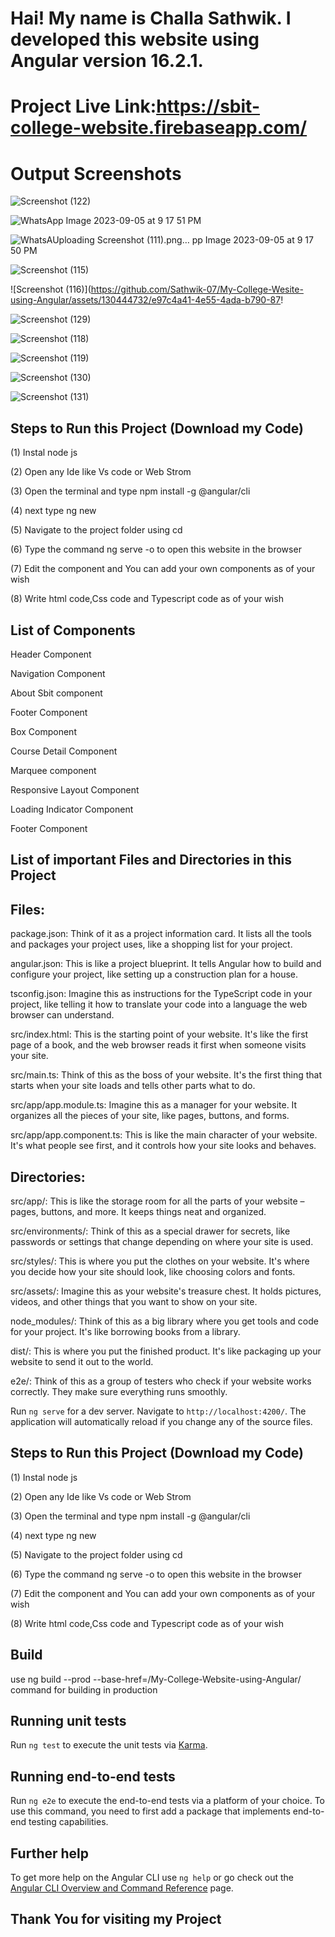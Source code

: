 
# Hai! My name is  Challa Sathwik. I developed this website using Angular version 16.2.1.


# Project Live Link:https://sbit-college-website.firebaseapp.com/


# Output Screenshots


![Screenshot (122)](https://github.com/Sathwik-07/My-College-Wesite-using-Angular/assets/130444732/90f8b49b-3a4c-406e-a2be-815c2862227b)


![WhatsApp Image 2023-09-05 at 9 17 51 PM](https://github.com/Sathwik-07/My-College-Wesite-using-Angular/assets/130444732/149367b0-dec5-4d12-b685-94d78a2d99be)



![WhatsA![Uploading Screenshot (111).png…]()
pp Image 2023-09-05 at 9 17 50 PM](https://github.com/Sathwik-07/My-College-Wesite-using-Angular/assets/130444732/d8d72669-9f57-4a07-9519-76f720d91225)



![Screenshot (115)](https://github.com/Sathwik-07/My-College-Wesite-using-Angular/assets/130444732/41cc1532-e794-4b39-b4e6-29073cfc3383)


![Screenshot (116)](https://github.com/Sathwik-07/My-College-Wesite-using-Angular/assets/130444732/e97c4a41-4e55-4ada-b790-87!



![Screenshot (129)](https://github.com/Sathwik-07/My-College-Wesite-using-Angular/assets/130444732/5ee173a3-670a-4873-a9ef-0e7255e9789b)



![Screenshot (118)](https://github.com/Sathwik-07/My-College-Wesite-using-Angular/assets/130444732/dbd47e4d-bb6d-40ac-9937-fd2241d11c46)




![Screenshot (119)](https://github.com/Sathwik-07/My-College-Wesite-using-Angular/assets/130444732/2b2da4f0-c6da-497d-ae09-f28acd1b33cc)


![Screenshot (130)](https://github.com/Sathwik-07/My-College-Wesite-using-Angular/assets/130444732/8acdf4e3-1256-4fb1-a2c7-71b73b532b84)



![Screenshot (131)](https://github.com/Sathwik-07/My-College-Wesite-using-Angular/assets/130444732/f35fe42c-cad1-41e0-8904-6215768e5b16)






## Steps to Run this Project (Download my Code)


(1) Instal node js 

(2) Open any Ide like Vs code or Web Strom

(3) Open the terminal and type npm install -g @angular/cli 

(4) next type ng new <project-name>

(5) Navigate to the project folder using cd <project folder directory path>

(6) Type the command ng serve -o  to open this website in the browser

(7) Edit the component and You can add your own components as of your wish 

(8) Write html code,Css code and Typescript code as of your wish


## List of Components

Header Component

Navigation Component

About Sbit component

Footer Component

Box Component

Course Detail Component

Marquee component

Responsive Layout Component

Loading Indicator Component

Footer Component



## List of important Files and Directories in this Project

## Files:

package.json: Think of it as a project information card. It lists all the tools and packages your project uses, like a shopping list for your project.


angular.json: This is like a project blueprint. It tells Angular how to build and configure your project, like setting up a construction plan for a house.


tsconfig.json: Imagine this as instructions for the TypeScript code in your project, like telling it how to translate your code into a language the web browser can understand.


src/index.html: This is the starting point of your website. It's like the first page of a book, and the web browser reads it first when someone visits your site.


src/main.ts: Think of this as the boss of your website. It's the first thing that starts when your site loads and tells other parts what to do.


src/app/app.module.ts: Imagine this as a manager for your website. It organizes all the pieces of your site, like pages, buttons, and forms.


src/app/app.component.ts: This is like the main character of your website. It's what people see first, and it controls how your site looks and behaves.

## Directories:

src/app/: This is like the storage room for all the parts of your website – pages, buttons, and more. It keeps things neat and organized.


src/environments/: Think of this as a special drawer for secrets, like passwords or settings that change depending on where your site is used.


src/styles/: This is where you put the clothes on your website. It's where you decide how your site should look, like choosing colors and fonts.


src/assets/: Imagine this as your website's treasure chest. It holds pictures, videos, and other things that you want to show on your site.


node_modules/: Think of this as a big library where you get tools and code for your project. It's like borrowing books from a library.


dist/: This is where you put the finished product. It's like packaging up your website to send it out to the world.


e2e/: Think of this as a group of testers who check if your website works correctly. They make sure everything runs smoothly.


Run `ng serve` for a dev server. Navigate to `http://localhost:4200/`. The application will automatically reload if you change any of the source files.


## Steps to Run this Project (Download my Code)


(1) Instal node js 

(2) Open any Ide like Vs code or Web Strom

(3) Open the terminal and type npm install -g @angular/cli 

(4) next type ng new <project-name>

(5) Navigate to the project folder using cd <project folder directory path>

(6) Type the command ng serve -o  to open this website in the browser

(7) Edit the component and You can add your own components as of your wish 

(8) Write html code,Css code and Typescript code as of your wish




## Build

use ng build --prod --base-href=/My-College-Website-using-Angular/ command for building in production


## Running unit tests

Run `ng test` to execute the unit tests via [Karma](https://karma-runner.github.io).


## Running end-to-end tests

Run `ng e2e` to execute the end-to-end tests via a platform of your choice. To use this command, you need to first add a package that implements end-to-end testing capabilities.

## Further help

To get more help on the Angular CLI use `ng help` or go check out the [Angular CLI Overview and Command Reference](https://angular.io/cli) page.


## Thank You for visiting my Project
